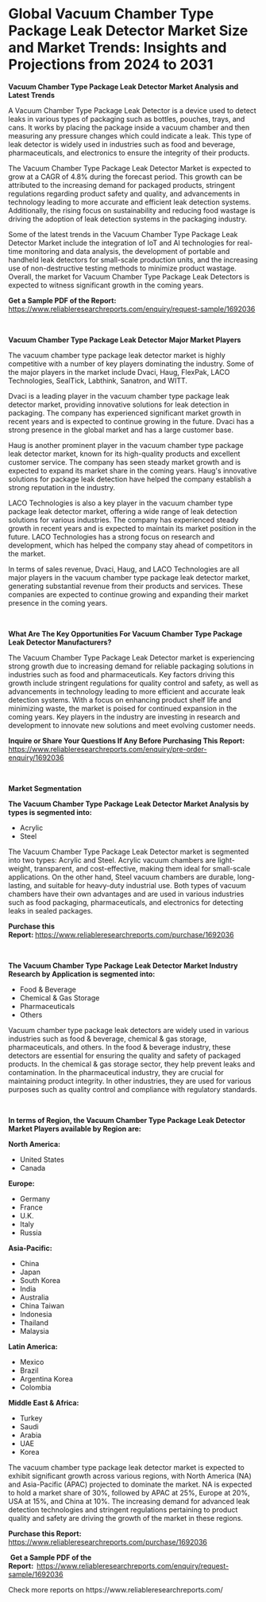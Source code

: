 <p><h1>Global Vacuum Chamber Type Package Leak Detector Market Size and Market Trends: Insights and Projections from 2024 to 2031</h1></p><p><strong>Vacuum Chamber Type Package Leak Detector Market Analysis and Latest Trends</strong></p>
<p><p>A Vacuum Chamber Type Package Leak Detector is a device used to detect leaks in various types of packaging such as bottles, pouches, trays, and cans. It works by placing the package inside a vacuum chamber and then measuring any pressure changes which could indicate a leak. This type of leak detector is widely used in industries such as food and beverage, pharmaceuticals, and electronics to ensure the integrity of their products.</p><p>The Vacuum Chamber Type Package Leak Detector Market is expected to grow at a CAGR of 4.8% during the forecast period. This growth can be attributed to the increasing demand for packaged products, stringent regulations regarding product safety and quality, and advancements in technology leading to more accurate and efficient leak detection systems. Additionally, the rising focus on sustainability and reducing food wastage is driving the adoption of leak detection systems in the packaging industry.</p><p>Some of the latest trends in the Vacuum Chamber Type Package Leak Detector Market include the integration of IoT and AI technologies for real-time monitoring and data analysis, the development of portable and handheld leak detectors for small-scale production units, and the increasing use of non-destructive testing methods to minimize product wastage. Overall, the market for Vacuum Chamber Type Package Leak Detectors is expected to witness significant growth in the coming years.</p></p>
<p><strong>Get a Sample PDF of the Report:&nbsp;</strong> <a href="https://www.reliableresearchreports.com/enquiry/request-sample/1692036">https://www.reliableresearchreports.com/enquiry/request-sample/1692036</a></p>
<p>&nbsp;</p>
<p><strong>Vacuum Chamber Type Package Leak Detector Major Market Players</strong></p>
<p><p>The vacuum chamber type package leak detector market is highly competitive with a number of key players dominating the industry. Some of the major players in the market include Dvaci, Haug, FlexPak, LACO Technologies, SealTick, Labthink, Sanatron, and WITT.</p><p>Dvaci is a leading player in the vacuum chamber type package leak detector market, providing innovative solutions for leak detection in packaging. The company has experienced significant market growth in recent years and is expected to continue growing in the future. Dvaci has a strong presence in the global market and has a large customer base.</p><p>Haug is another prominent player in the vacuum chamber type package leak detector market, known for its high-quality products and excellent customer service. The company has seen steady market growth and is expected to expand its market share in the coming years. Haug's innovative solutions for package leak detection have helped the company establish a strong reputation in the industry.</p><p>LACO Technologies is also a key player in the vacuum chamber type package leak detector market, offering a wide range of leak detection solutions for various industries. The company has experienced steady growth in recent years and is expected to maintain its market position in the future. LACO Technologies has a strong focus on research and development, which has helped the company stay ahead of competitors in the market.</p><p>In terms of sales revenue, Dvaci, Haug, and LACO Technologies are all major players in the vacuum chamber type package leak detector market, generating substantial revenue from their products and services. These companies are expected to continue growing and expanding their market presence in the coming years.</p></p>
<p>&nbsp;</p>
<p><strong>What Are The Key Opportunities For Vacuum Chamber Type Package Leak Detector Manufacturers?</strong></p>
<p><p>The Vacuum Chamber Type Package Leak Detector market is experiencing strong growth due to increasing demand for reliable packaging solutions in industries such as food and pharmaceuticals. Key factors driving this growth include stringent regulations for quality control and safety, as well as advancements in technology leading to more efficient and accurate leak detection systems. With a focus on enhancing product shelf life and minimizing waste, the market is poised for continued expansion in the coming years. Key players in the industry are investing in research and development to innovate new solutions and meet evolving customer needs.</p></p>
<p><strong>Inquire or Share Your Questions If Any Before Purchasing This Report:</strong> <a href="https://www.reliableresearchreports.com/enquiry/pre-order-enquiry/1692036">https://www.reliableresearchreports.com/enquiry/pre-order-enquiry/1692036</a></p>
<p>&nbsp;</p>
<p><strong>Market Segmentation</strong></p>
<p><strong>The Vacuum Chamber Type Package Leak Detector Market Analysis by types is segmented into:</strong></p>
<p><ul><li>Acrylic</li><li>Steel</li></ul></p>
<p><p>The Vacuum Chamber Type Package Leak Detector market is segmented into two types: Acrylic and Steel. Acrylic vacuum chambers are light-weight, transparent, and cost-effective, making them ideal for small-scale applications. On the other hand, Steel vacuum chambers are durable, long-lasting, and suitable for heavy-duty industrial use. Both types of vacuum chambers have their own advantages and are used in various industries such as food packaging, pharmaceuticals, and electronics for detecting leaks in sealed packages.</p></p>
<p><strong>Purchase this Report:&nbsp;</strong><a href="https://www.reliableresearchreports.com/purchase/1692036">https://www.reliableresearchreports.com/purchase/1692036</a></p>
<p>&nbsp;</p>
<p><strong>The Vacuum Chamber Type Package Leak Detector Market Industry Research by Application is segmented into:</strong></p>
<p><ul><li>Food & Beverage</li><li>Chemical & Gas Storage</li><li>Pharmaceuticals</li><li>Others</li></ul></p>
<p><p>Vacuum chamber type package leak detectors are widely used in various industries such as food & beverage, chemical & gas storage, pharmaceuticals, and others. In the food & beverage industry, these detectors are essential for ensuring the quality and safety of packaged products. In the chemical & gas storage sector, they help prevent leaks and contamination. In the pharmaceutical industry, they are crucial for maintaining product integrity. In other industries, they are used for various purposes such as quality control and compliance with regulatory standards.</p></p>
<p>&nbsp;</p>
<p><strong>In terms of Region, the Vacuum Chamber Type Package Leak Detector Market Players available by Region are:</strong></p>
<p>
    <p> <strong> North America: </strong>
        <ul>
            <li>United States</li>
            <li>Canada</li>
        </ul>
        </p> 
    <p> <strong> Europe: </strong>
        <ul>
            <li>Germany</li>
            <li>France</li>
            <li>U.K.</li>
            <li>Italy</li>
            <li>Russia</li>
        </ul>
        </p> 
    <p> <strong> Asia-Pacific: </strong>
        <ul>
            <li>China</li>
            <li>Japan</li>
            <li>South Korea</li>
            <li>India</li>
            <li>Australia</li>
            <li>China Taiwan</li>
            <li>Indonesia</li>
            <li>Thailand</li>
            <li>Malaysia</li>
        </ul>
        </p> 
    <p> <strong> Latin America: </strong>
        <ul>
            <li>Mexico</li>
            <li>Brazil</li>
            <li>Argentina Korea</li>
            <li>Colombia</li>
        </ul>
        </p> 
    <p> <strong> Middle East & Africa: </strong>
        <ul>
            <li>Turkey</li>
            <li>Saudi</li>
            <li>Arabia</li>
            <li>UAE</li>
            <li>Korea</li>
        </ul>
    </p>
    </p>
<p><p>The vacuum chamber type package leak detector market is expected to exhibit significant growth across various regions, with North America (NA) and Asia-Pacific (APAC) projected to dominate the market. NA is expected to hold a market share of 30%, followed by APAC at 25%, Europe at 20%, USA at 15%, and China at 10%. The increasing demand for advanced leak detection technologies and stringent regulations pertaining to product quality and safety are driving the growth of the market in these regions.</p></p>
<p><strong>Purchase this Report: </strong><a href="https://www.reliableresearchreports.com/purchase/1692036">https://www.reliableresearchreports.com/purchase/1692036</a></p>
<p>&nbsp;<strong>Get a Sample PDF of the Report:&nbsp;&nbsp;</strong><a href="https://www.reliableresearchreports.com/enquiry/request-sample/1692036">https://www.reliableresearchreports.com/enquiry/request-sample/1692036</a></p>
<p><strong></strong></p>
<p>Check more reports on https://www.reliableresearchreports.com/</p>